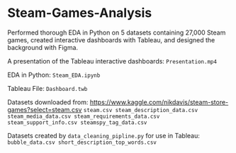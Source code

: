 # Steam-Games-Analysis
Performed thorough EDA in Python on 5 datasets containing 27,000 Steam games, created interactive dashboards with Tableau, and designed the background with Figma.


A presentation of the Tableau interactive dashboards: `Presentation.mp4`

EDA in Python: `Steam_EDA.ipynb`

Tableau File: `Dashboard.twb`

Datasets downloaded from: https://www.kaggle.com/nikdavis/steam-store-games?select=steam.csv
`steam.csv
steam_description_data.csv
steam_media_data.csv
steam_requirements_data.csv
steam_support_info.csv
steamspy_tag_data.csv`

Datasets created by `data_cleaning_pipline.py` for use in Tableau: 
`bubble_data.csv
short_description_top_words.csv`

